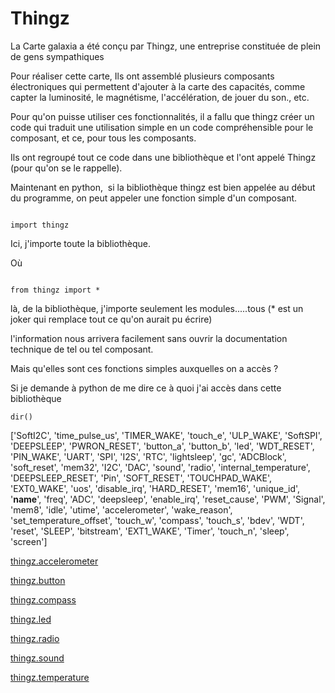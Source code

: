 # Thingz

La Carte galaxia a été conçu par Thingz, une entreprise constituée de plein de gens sympathiques

Pour réaliser cette carte, Ils ont assemblé plusieurs composants électroniques qui permettent d'ajouter à la carte des capacités, comme capter la luminosité, le magnétisme, l'accélération, de jouer du son., etc.

Pour qu'on puisse utiliser ces fonctionnalités, il a fallu que thingz créer un code qui traduit une utilisation simple en un code compréhensible pour le composant, et ce, pour tous les composants.

Ils ont regroupé tout ce code dans une bibliothèque et l'ont appelé Thingz (pour qu'on se le rappelle).

Maintenant en python,  si la bibliothèque thingz est bien appelée au début du programme, on peut appeler une fonction simple d'un composant.

```

import thingz

```
Ici, j'importe toute la bibliothèque.

Où 

```

from thingz import *

```
là, de la bibliothèque, j'importe seulement les modules.....tous (* est un joker qui remplace tout ce qu'on aurait pu écrire)



l'information nous arrivera facilement sans ouvrir la documentation technique de tel ou tel composant.

Mais qu'elles sont ces fonctions simples auxquelles on a accès ?

Si je demande à python de me dire ce à quoi j'ai accès dans cette bibliothèque

```
dir()

```

['SoftI2C', 'time_pulse_us', 'TIMER_WAKE', 'touch_e', 'ULP_WAKE', 'SoftSPI', 'DEEPSLEEP', 'PWRON_RESET', 'button_a', 'button_b', 'led', 'WDT_RESET', 'PIN_WAKE', 'UART', 'SPI', 'I2S', 'RTC', 'lightsleep', 'gc', 'ADCBlock', 'soft_reset', 'mem32', 'I2C', 'DAC', 'sound', 'radio', 'internal_temperature', 'DEEPSLEEP_RESET', 'Pin', 'SOFT_RESET', 'TOUCHPAD_WAKE', 'EXT0_WAKE', 'uos', 'disable_irq', 'HARD_RESET', 'mem16', 'unique_id', '__name__', 'freq', 'ADC', 'deepsleep', 'enable_irq', 'reset_cause', 'PWM', 'Signal', 'mem8', 'idle', 'utime', 'accelerometer', 'wake_reason', 'set_temperature_offset', 'touch_w', 'compass', 'touch_s', 'bdev', 'WDT', 'reset', 'SLEEP', 'bitstream', 'EXT1_WAKE', 'Timer', 'touch_n', 'sleep', 'screen']

[thingz.accelerometer](thingz_accelerometer.md)

[thingz.button](thingz_button.md)

[thingz.compass](thingz_compass.md)

[thingz.led](thingz_led.md)

[thingz.radio](thingz_radio.md)

[thingz.sound](thingz_sound.md)

[thingz.temperature](thingz_temperature.md)


